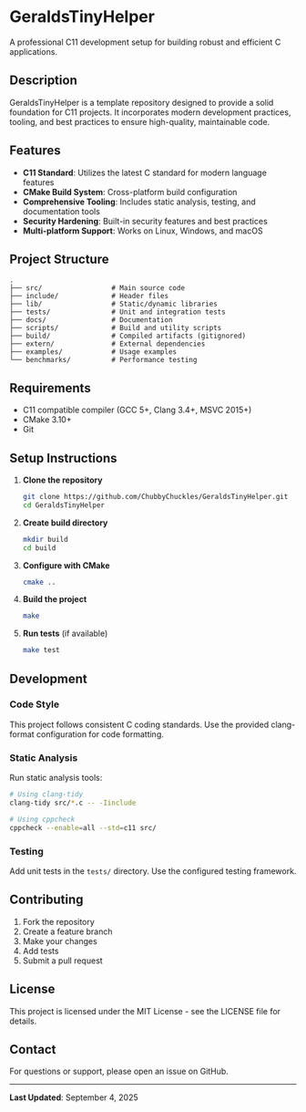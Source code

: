 # GeraldsTinyHelper

A professional C11 development setup for building robust and efficient C applications.

## Description

GeraldsTinyHelper is a template repository designed to provide a solid foundation for C11 projects. It incorporates modern development practices, tooling, and best practices to ensure high-quality, maintainable code.

## Features

- **C11 Standard**: Utilizes the latest C standard for modern language features
- **CMake Build System**: Cross-platform build configuration
- **Comprehensive Tooling**: Includes static analysis, testing, and documentation tools
- **Security Hardening**: Built-in security features and best practices
- **Multi-platform Support**: Works on Linux, Windows, and macOS

## Project Structure

```
.
├── src/                 # Main source code
├── include/             # Header files
├── lib/                 # Static/dynamic libraries
├── tests/               # Unit and integration tests
├── docs/                # Documentation
├── scripts/             # Build and utility scripts
├── build/               # Compiled artifacts (gitignored)
├── extern/              # External dependencies
├── examples/            # Usage examples
└── benchmarks/          # Performance testing
```

## Requirements

- C11 compatible compiler (GCC 5+, Clang 3.4+, MSVC 2015+)
- CMake 3.10+
- Git

## Setup Instructions

1. **Clone the repository**
   ```bash
   git clone https://github.com/ChubbyChuckles/GeraldsTinyHelper.git
   cd GeraldsTinyHelper
   ```

2. **Create build directory**
   ```bash
   mkdir build
   cd build
   ```

3. **Configure with CMake**
   ```bash
   cmake ..
   ```

4. **Build the project**
   ```bash
   make
   ```

5. **Run tests** (if available)
   ```bash
   make test
   ```

## Development

### Code Style

This project follows consistent C coding standards. Use the provided clang-format configuration for code formatting.

### Static Analysis

Run static analysis tools:
```bash
# Using clang-tidy
clang-tidy src/*.c -- -Iinclude

# Using cppcheck
cppcheck --enable=all --std=c11 src/
```

### Testing

Add unit tests in the `tests/` directory. Use the configured testing framework.

## Contributing

1. Fork the repository
2. Create a feature branch
3. Make your changes
4. Add tests
5. Submit a pull request

## License

This project is licensed under the MIT License - see the LICENSE file for details.

## Contact

For questions or support, please open an issue on GitHub.

---

**Last Updated**: September 4, 2025